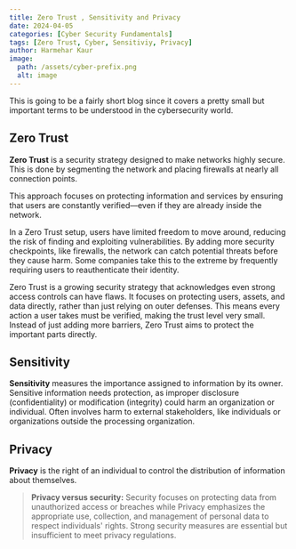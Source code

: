 ```yaml
---
title: Zero Trust , Sensitivity and Privacy
date: 2024-04-05  
categories: [Cyber Security Fundamentals]  
tags: [Zero Trust, Cyber, Sensitiviy, Privacy]  
author: Harmehar Kaur  
image:  
  path: /assets/cyber-prefix.png  
  alt: image  
---
```


This is going to be a fairly short blog since it covers a pretty small but important terms to be understood in the cybersecurity world.

## Zero Trust 

**Zero Trust** is a security strategy designed to make networks highly secure. This is done by segmenting the network and placing firewalls at nearly all connection points.

This approach focuses on protecting information and services by ensuring that users are constantly verified—even if they are already inside the network.

In a Zero Trust setup, users have limited freedom to move around, reducing the risk of finding and exploiting vulnerabilities. By adding more security checkpoints, like firewalls, the network can catch potential threats before they cause harm. Some companies take this to the extreme by frequently requiring users to reauthenticate their identity.

Zero Trust is a growing security strategy that acknowledges even strong access controls can have flaws. It focuses on protecting users, assets, and data directly, rather than just relying on outer defenses. This means every action a user takes must be verified, making the trust level very small. Instead of just adding more barriers, Zero Trust aims to protect the important parts directly.

## Sensitivity

**Sensitivity** measures the importance assigned to information by its owner. Sensitive information needs protection, as improper disclosure (confidentiality) or modification (integrity) could harm an organization or individual. Often involves harm to external stakeholders, like individuals or organizations outside the processing organization.

## Privacy 
**Privacy** is the right of an individual to control the distribution of information about themselves.

>**Privacy versus security:**
>Security focuses on protecting data from unauthorized access or breaches while Privacy emphasizes the appropriate use, collection, and management of personal data to respect individuals' rights. Strong security measures are essential but insufficient to meet privacy regulations.

